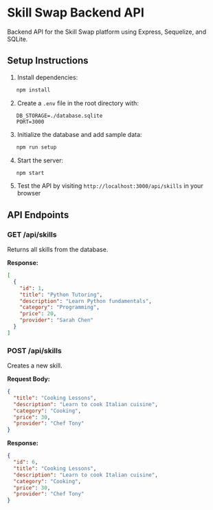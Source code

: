 # Skill Swap Backend API

Backend API for the Skill Swap platform using Express, Sequelize, and SQLite.

## Setup Instructions

1. Install dependencies:
```bash
   npm install
```

2. Create a `.env` file in the root directory with:
```
   DB_STORAGE=./database.sqlite
   PORT=3000
```

3. Initialize the database and add sample data:
```bash
   npm run setup
```

4. Start the server:
```bash
   npm start
```

5. Test the API by visiting `http://localhost:3000/api/skills` in your browser

## API Endpoints

### GET /api/skills
Returns all skills from the database.

**Response:**
```json
[
  {
    "id": 1,
    "title": "Python Tutoring",
    "description": "Learn Python fundamentals",
    "category": "Programming",
    "price": 20,
    "provider": "Sarah Chen"
  }
]
```

### POST /api/skills
Creates a new skill.

**Request Body:**
```json
{
  "title": "Cooking Lessons",
  "description": "Learn to cook Italian cuisine",
  "category": "Cooking",
  "price": 30,
  "provider": "Chef Tony"
}
```

**Response:**
```json
{
  "id": 6,
  "title": "Cooking Lessons",
  "description": "Learn to cook Italian cuisine",
  "category": "Cooking",
  "price": 30,
  "provider": "Chef Tony"
}
```